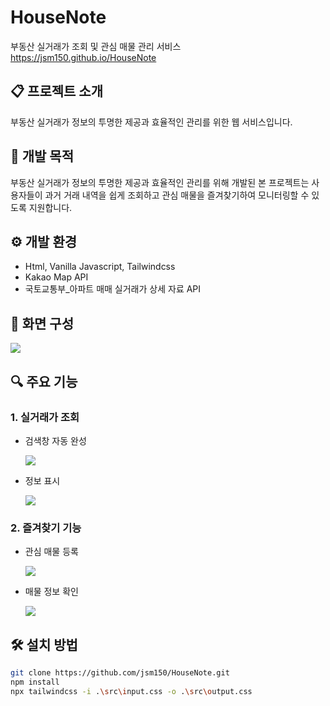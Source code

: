 # HouseNote
부동산 실거래가 조회 및 관심 매물 관리 서비스 <br>
https://jsm150.github.io/HouseNote

## 📋 프로젝트 소개
부동산 실거래가 정보의 투명한 제공과 효율적인 관리를 위한 웹 서비스입니다.

## 🎯 개발 목적
부동산 실거래가 정보의 투명한 제공과 효율적인 관리를 위해 개발된 본 프로젝트는 사용자들이 과거 거래 내역을 쉽게 조회하고 관심 매물을 즐겨찾기하여 모니터링할 수 있도록 지원합니다.

## ⚙️ 개발 환경

- Html, Vanilla Javascript, Tailwindcss
- Kakao Map API
- 국토교통부_아파트 매매 실거래가 상세 자료 API


## 📱 화면 구성
![](https://github.com/jsm150/HouseNote/blob/main/docs/main.png)


## 🔍 주요 기능
### 1. 실거래가 조회
   - 검색창 자동 완성 

      ![](https://github.com/jsm150/HouseNote/blob/main/docs/autoword.webp)

   - 정보 표시

      ![](https://github.com/jsm150/HouseNote/blob/main/docs/1205.webp)
   
### 2. 즐겨찾기 기능
   - 관심 매물 등록

      ![](https://github.com/jsm150/HouseNote/blob/main/docs/1205(1).webp)

   - 매물 정보 확인

      ![](https://github.com/jsm150/HouseNote/blob/main/docs/1205(2).webp)


## 🛠️ 설치 방법
```bash
git clone https://github.com/jsm150/HouseNote.git
npm install
npx tailwindcss -i .\src\input.css -o .\src\output.css
```






<!-- 기능을 구현하기 위한 기술 -->